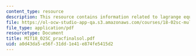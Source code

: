 ```yaml
---
content_type: resource
description: This resource contains information related to lagrange equations.
file: https://ol-ocw-studio-app-qa.s3.amazonaws.com/courses/18-02sc-multivariable-calculus-fall-2010/a0d43da5e56f31dd1e41e874fe5415d2_MIT18_02SC_pracfinalsol.pdf
file_type: application/pdf
resourcetype: Document
title: MIT18_02SC_pracfinalsol.pdf
uid: a0d43da5-e56f-31dd-1e41-e874fe5415d2
---
```

